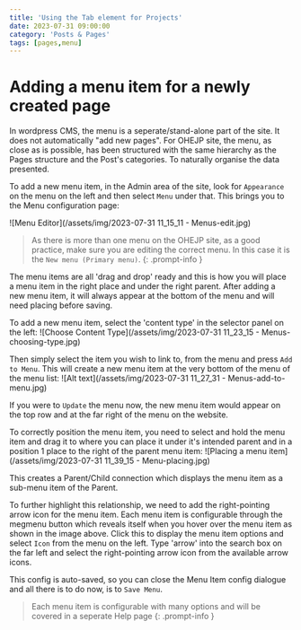 ```yaml
---
title: 'Using the Tab element for Projects'
date: 2023-07-31 09:00:00 
category: 'Posts & Pages'
tags: [pages,menu]
---
```


# Adding a menu item for a newly created page

In wordpress CMS, the menu is a seperate/stand-alone part of the site.  It does not automatically "add new pages".
For OHEJP site, the menu, as close as is possible, has been structured with the same hierarchy as the Pages structure and the Post's categories.  To naturally organise the data presented.

To add a new menu item, in the Admin area of the site, look for `Appearance` on the menu on the left and then select `Menu` under that.  This brings you to the Menu configuration page:

![Menu Editor](/assets/img/2023-07-31 11_15_11 - Menus-edit.jpg)

> As there is more than one menu on the OHEJP site, as a good practice, make sure you are editing the correct menu.  In this case it is the `New menu (Primary menu)`.
{: .prompt-info }

The menu items are all 'drag and drop' ready and this is how you will place a menu item in the right place and under the right parent. After adding a new menu item, it will always appear at the bottom of the menu and will need placing before saving.

To add a new menu item, select the 'content type' in the selector panel on the left:
![Choose Content Type](/assets/img/2023-07-31 11_23_15 - Menus-choosing-type.jpg)

Then simply select the item you wish to link to, from the menu and press `Add to Menu`.  This will create a new menu item at the very bottom of the menu of the menu list:
![Alt text](/assets/img/2023-07-31 11_27_31 - Menus-add-to-menu.jpg)

If you were to `Update` the menu now, the new menu item would appear on the top row and at the far right of the menu on the website.

To correctly position the menu item, you need to select and hold the menu item and drag it to where you can place it under it's intended parent and in a position 1 place to the right of the parent menu item:
![Placing a menu item](/assets/img/2023-07-31 11_39_15 - Menu-placing.jpg)

This creates a Parent/Child connection which displays the menu item as a sub-menu item of the Parent.

To further highlight this relationship, we need to add the right-pointing arrow icon for the menu item. Each menu item is configurable through the megmenu button which reveals itself when you hover over the menu item as shown in the image above.
Click this to display the menu item options and select `Icon` from the menu on the left.  Type 'arrow' into the search box on the far left and select the right-pointing arrow icon from the available arrow icons.

This config is auto-saved, so you can close the Menu Item config dialogue and all there is to do now, is to `Save Menu`.

> Each menu item is configurable with many options and will be covered in a seperate Help page
{: .prompt-info }
